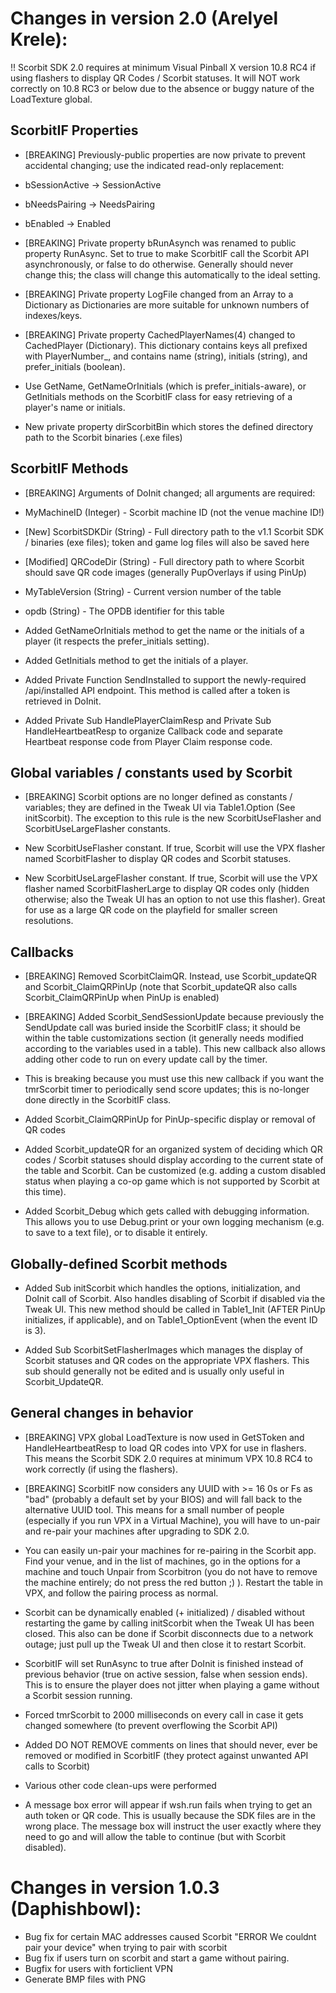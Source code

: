 # Changes in version 2.0 (Arelyel Krele):

!! Scorbit SDK 2.0 requires at minimum Visual Pinball X version 10.8 RC4 if using flashers to display QR Codes / Scorbit statuses. It will NOT work correctly on 10.8 RC3 or below due to the absence or buggy nature of the LoadTexture global.

## ScorbitIF Properties

* [BREAKING] Previously-public properties are now private to prevent accidental changing; use the indicated read-only replacement: 
 * bSessionActive -> SessionActive
 * bNeedsPairing -> NeedsPairing
 * bEnabled -> Enabled

* [BREAKING] Private property bRunAsynch was renamed to public property RunAsync. Set to true to make ScorbitIF call the Scorbit API asynchronously, or false to do otherwise. Generally should never change this; the class will change this automatically to the ideal setting.

* [BREAKING] Private property LogFile changed from an Array to a Dictionary as Dictionaries are more suitable for unknown numbers of indexes/keys.

* [BREAKING] Private property CachedPlayerNames(4) changed to CachedPlayer (Dictionary). This dictionary contains keys all prefixed with PlayerNumber_, and contains name (string), initials (string), and prefer_initials (boolean).
 * Use GetName, GetNameOrInitials (which is prefer_initials-aware), or GetInitials methods on the ScorbitIF class for easy retrieving of a player's name or initials.

* New private property dirScorbitBin which stores the defined directory path to the Scorbit binaries (.exe files)

## ScorbitIF Methods

* [BREAKING] Arguments of DoInit changed; all arguments are required:
 * MyMachineID (Integer) - Scorbit machine ID (not the venue machine ID!)
 * [New] ScorbitSDKDir (String) - Full directory path to the v1.1 Scorbit SDK / binaries (exe files); token and game log files will also be saved here
 * [Modified] QRCodeDir (String) - Full directory path to where Scorbit should save QR code images (generally PupOverlays if using PinUp)
 * MyTableVersion (String) - Current version number of the table
 * opdb (String) - The OPDB identifier for this table

* Added GetNameOrInitials method to get the name or the initials of a player (it respects the prefer_initials setting).

* Added GetInitials method to get the initials of a player.

* Added Private Function SendInstalled to support the newly-required /api/installed API endpoint. This method is called after a token is retrieved in DoInit.

* Added Private Sub HandlePlayerClaimResp and Private Sub HandleHeartbeatResp to organize Callback code and separate Heartbeat response code from Player Claim response code.

## Global variables / constants used by Scorbit

* [BREAKING] Scorbit options are no longer defined as constants / variables; they are defined in the Tweak UI via Table1.Option (See initScorbit). The exception to this rule is the new ScorbitUseFlasher and ScorbitUseLargeFlasher constants.

* New ScorbitUseFlasher constant. If true, Scorbit will use the VPX flasher named ScorbitFlasher to display QR codes and Scorbit statuses.

* New ScorbitUseLargeFlasher constant. If true, Scorbit will use the VPX flasher named ScorbitFlasherLarge to display QR codes only (hidden otherwise; also the Tweak UI has an option to not use this flasher). Great for use as a large QR code on the playfield for smaller screen resolutions.

## Callbacks

* [BREAKING] Removed ScorbitClaimQR. Instead, use Scorbit_updateQR and Scorbit_ClaimQRPinUp (note that Scorbit_updateQR also calls Scorbit_ClaimQRPinUp when PinUp is enabled)

* [BREAKING] Added Scorbit_SendSessionUpdate because previously the SendUpdate call was buried inside the ScorbitIF class; it should be within the table customizations section (it generally needs modified according to the variables used in a table). This new callback also allows adding other code to run on every update call by the timer.
 * This is breaking because you must use this new callback if you want the tmrScorbit timer to periodically send score updates; this is no-longer done directly in the ScorbitIF class.

* Added Scorbit_ClaimQRPinUp for PinUp-specific display or removal of QR codes

* Added Scorbit_updateQR for an organized system of deciding which QR codes / Scorbit statuses should display according to the current state of the table and Scorbit. Can be customized (e.g. adding a custom disabled status when playing a co-op game which is not supported by Scorbit at this time).

* Added Scorbit_Debug which gets called with debugging information. This allows you to use Debug.print or your own logging mechanism (e.g. to save to a text file), or to disable it entirely.

## Globally-defined Scorbit methods

* Added Sub initScorbit which handles the options, initialization, and DoInit call of Scorbit. Also handles disabling of Scorbit if disabled via the Tweak UI. This new method should be called in Table1_Init (AFTER PinUp initializes, if applicable), and on Table1_OptionEvent (when the event ID is 3).

* Added Sub ScorbitSetFlasherImages which manages the display of Scorbit statuses and QR codes on the appropriate VPX flashers. This sub should generally not be edited and is usually only useful in Scorbit_UpdateQR.

## General changes in behavior

* [BREAKING] VPX global LoadTexture is now used in GetSToken and HandleHeartbeatResp to load QR codes into VPX for use in flashers. This means the Scorbit SDK 2.0 requires at minimum VPX 10.8 RC4 to work correctly (if using the flashers).

* [BREAKING] ScorbitIF now considers any UUID with >= 16 0s or Fs as "bad" (probably a default set by your BIOS) and will fall back to the alternative UUID tool. This means for a small number of people (especially if you run VPX in a Virtual Machine), you will have to un-pair and re-pair your machines after upgrading to SDK 2.0.
 - You can easily un-pair your machines for re-pairing in the Scorbit app. Find your venue, and in the list of machines, go in the options for a machine and touch Unpair from Scorbitron (you do not have to remove the machine entirely; do not press the red button ;) ). Restart the table in VPX, and follow the pairing process as normal.

* Scorbit can be dynamically enabled (+ initialized) / disabled without restarting the game by calling initScorbit when the Tweak UI has been closed. This also can be done if Scorbit disconnects due to a network outage; just pull up the Tweak UI and then close it to restart Scorbit.

* ScorbitIF will set RunAsync to true after DoInit is finished instead of previous behavior (true on active session, false when session ends). This is to ensure the player does not jitter when playing a game without a Scorbit session running.

* Forced tmrScorbit to 2000 milliseconds on every call in case it gets changed somewhere (to prevent overflowing the Scorbit API)

* Added DO NOT REMOVE comments on lines that should never, ever be removed or modified in ScorbitIF (they protect against unwanted API calls to Scorbit)

* Various other code clean-ups were performed

* A message box error will appear if wsh.run fails when trying to get an auth token or QR code. This is usually because the SDK files are in the wrong place. The message box will instruct the user exactly where they need to go and will allow the table to continue (but with Scorbit disabled).

# Changes in version 1.0.3 (Daphishbowl):
* Bug fix for certain MAC addresses caused Scorbit "ERROR We couldnt pair your device" when trying to pair with scorbit
* Bug fix if users turn on scorbit and start a game without pairing.
* Bugfix for users with forticlient VPN
* Generate BMP files with PNG 
